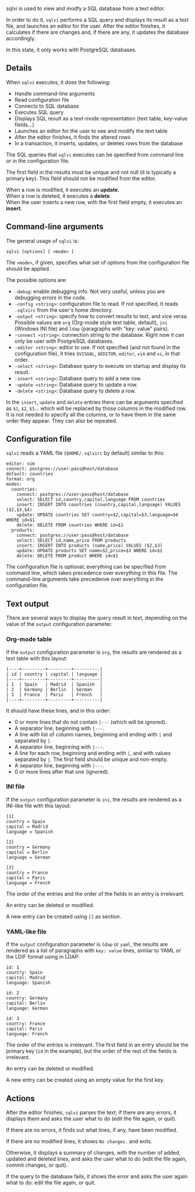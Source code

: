 sqlvi is used to view and modfy a SQL database from a text editor.

In order to do it, `sqlvi` performs a SQL query
and displays its result as a text file,
and launches an editor for the user.
After the editor finishes, it calculates if there are changes
and, if there are any,
it updates the database accordingly.

In this state, it only works with PostgreSQL databases.

## Details

When `sqlvi` executes, it does the following:
- Handle command-line arguments
- Read configuration file
- Connects to SQL database
- Executes SQL query
- Displays SQL result as a text-mode representation (text table, key-value fields...)
- Launches an editor for the user to see and modify the text table
- After the editor finishes, it finds the altered rows
- In a transaction, it inserts, updates, or deletes rows from the database

The SQL queries that `sqlvi` executes can be specified from command line or
in the configuration file.

The first field in the results must be unique and not null
(it is typically a primary key).
This field should not be modified from the editor.

When a row is modified, it executes an **update**.  
When a row is deleted, it executes a **delete**.  
When the user inserts a new row, with the first field empty, it executes an **insert**.

## Command-line arguments

The general usage of `sqlvi` is:

    sqlvi [options] [ <mode> ]

The `<mode>`, if given, specifies what set of options from the configuration file should
be applied.

The possible options are:

- `-debug`: enable debugging info.  Not very useful,
  unless you are debugging errors in the code.
- `-config <string>`: configuration file to read.
  If not specified, it reads `.sqlvirc` from the user's
  home directory.
- `-output <string>`: specify how to convert results to text, and vice versa.
  Possible values are
  `org` (Org-mode style text table, default),
  `ini` (Windows INI file)
  and
  `ldap` (paragraphs with "key: value" pairs).
- `-connect <string>`: connection string to the database.
  Right now it can only be user with PostgreSQL databases.
- `-editor <string>`: editor to use.  If not specified
  (and not found in the configuration file), it tries `$VISUAL`,
  `$EDITOR`, `editor`, `vim` and `vi`, in that order.
- `-select <string>`: Database query to execute on startup and
  display its result.
- `-insert <string>`: Database query to add a new row.
- `-update <string>`: Database query to update a row.
- `-delete <string>`: Database query to delete a row.

In the `insert`, `update` and `delete` entries there can be arguments
specified as `$1`, `$2`, `$3`... which will be replaced by those
columns in the modified row.  It is not needed to specify all the columns, or to
have them in the same order they appear.  They can also be repeated.

## Configuration file

`sqlvi` reads a YAML file (`$HOME/.sqlvirc` by default) similar to this:

    editor: vim
    connect: postgres://user:pass@host/database
    default: countries
    format: org
    modes:
      countries:
        connect: postgres://user:pass@host/database
        select: SELECT id,country,capital,language FROM countries
        insert: INSERT INTO countries (country,capital,language) VALUES ($2,$3,$4)
        update: UPDATE countries SET country=$2,capital=$3,language=$4 WHERE id=$1
        delete: DELETE FROM countries WHERE id=$1
      products:
        connect: postgres://user:pass@host/database
        select: SELECT id,name,price FROM products
        insert: INSERT INTO products (name,price) VALUES ($2,$3)
        update: UPDATE products SET name=$2,price=$3 WHERE id=$1
        delete: DELETE FROM product WHERE id=$1

The configuration file is optional;
everything can be specified from command line,
which takes precedence over everything in this file.
The command-line arguments take precedenve over everything in the configuration file.

## Text output

There are several ways to display the query result in text, depending on
the value of the `output` configuration parameter.

### Org-mode table

If the `output` configuration parameter is `org`,
the results are rendered as a text table with this layout:

    |----+---------+---------+----------|
    | id | country | capital | language |
    |----+---------+---------+----------|
    | 1  | Spain   | Madrid  | Spanish  |
    | 2  | Germany | Berlin  | German   |
    | 3  | France  | Paris   | French   |
    |----+---------+---------+----------|

It should have these lines, and in this order:
- 0 or more lines that do not contain `|---` (which will be ignored).
- A separator line, beginning with `|---`.
- A line with list of column names, beginning and ending with `|` and separated by `|`.
- A separator line, beginning with `|---`.
- A line for each row, beginning and ending with `|`, and with values separated by `|`.
  The first field should be unique and non-empty.
- A separator line, beginning with `|---`.
- 0 or more lines after that one (ignored).

### INI file

If the `output` configuration parameter is `ini`,
the results are rendered as a INI-like file with this layout:

    [1]
    country = Spain
    capital = Madrid
    language = Spanish

    [2]
    country = Germany
    capital = Berlin
    language = German

    [3]
    country = France
    capital = Paris
    language = French

The order of the entries and the order of the fields in an entry is irrelevant.

An entry can be deleted or modified.

A new entry can be created using `[]` as section.

### YAML-like file

If the `output` configuration parameter is `ldap` or `yaml`,
the results are rendered as a list of paragraphs with `key: value` lines,
similar to YAML or the LDIF format using in LDAP:

    id: 1
    country: Spain
    capital: Madrid
    language: Spanish

    id: 2
    country: Germany
    capital: Berlin
    language: German

    id: 3
    country: France
    capital: Paris
    language: French

The order of the entries is irrelevant.
The first field in an entry should be the primary key (`id` in the example),
but the order of the rest of the fields is irrelevant.

An entry can be deleted or modified.

A new entry can be created using an empty value for the first key.

## Actions

After the editor finishes, `sqlvi` parses the text; if there are any errors,
it displays them and asks the user what to do (edit the file again, or quit).

If there are no errors, it finds out what lines, if any, have been modified.

If there are no modified lines, it shows `No changes.` and exits.

Otherwise, it displays a summary of changes, with the number of added,
updated and deleted lines, and asks the user what to do (edit the file again,
commit changes, or quit).

If the query to the database fails, it shows the error and asks the user again
what to do: edit the file again, or quit.
